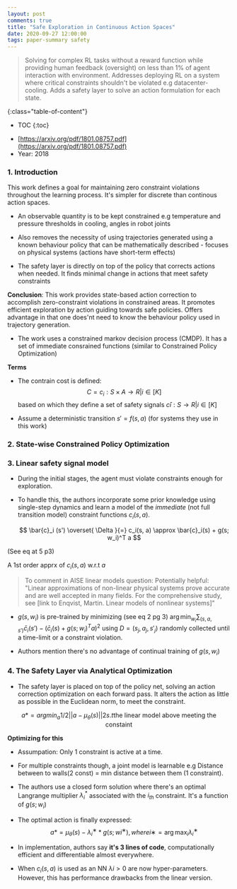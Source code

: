 ```yaml
---
layout: post
comments: true
title: "Safe Exploration in Continuous Action Spaces"
date: 2020-09-27 12:00:00
tags: paper-summary safety
---
```


> Solving for complex RL tasks without a reward function while providing human feedback (oversight) on less than 1% of agent interaction with environment.
> Addresses deploying RL on a system where critical constraints shouldn't be violated e.g datacenter-cooling. Adds a safety layer to solve an action formulation for each state.

<!--more-->

{:class="table-of-content"}
* TOC
{:toc}


- [https://arxiv.org/pdf/1801.08757.pdf](https://arxiv.org/pdf/1801.08757.pdf)
- Year: 2018

### 1. Introduction
This work defines a goal for maintaining zero constraint violations throughout the learning process. It's simpler for discrete than continous action spaces.

- An observable quantity is to be kept constrained e.g temperature and pressure thresholds in cooling, angles in robot joints

- Also removes the necessity of using trajectories generated using a known behaviour policy that can be mathematically  described - focuses on physical systems (actions have short-term effects)

- The safety layer is directly on top of the policy that corrects actions when needed. It finds minimal change in actions that meet safety constraints

**Conclusion**: This work provides state-based action correction to accomplish zero-constraint violations in constrained areas. It promotes efficient exploration by action guiding towards safe policies. Offers advantage in that one does'nt need to know the behaviour policy used in trajectory generation.

- The work uses a constrained markov decision process (CMDP). It has a set of immediate consrained functions (similar to Constrained Policy Optimization)


**Terms**

- The contrain cost is defined:
$$
C = {c_i :S × A → R | i ∈ [K]}
$$
based on which they define a set of safety signals ${c̄ i : S → R | i ∈ [K]}$

- Assume a deterministic transition $s' = f(s, a)$ (for systems they use in this work)


### 2. State-wise Constrained Policy Optimization


### 3. Linear safety signal model
- During the initial stages, the agent must violate constraints enough for exploration.

- To handle this, the authors incorporate some prior knowledge using single-step dynamics and learn a model of the *immediate* (not full transition model) constraint functions $c_i(s, a)$.

    $$
	\bar{c}_i (s') \overset{ \Delta }{=} c_i(s, a)  \approx \bar{c}_i(s)  + g(s; w_i)^T a
    $$

(See eq at 5 p3)

A 1st order apprx of $c_i(s, a)$ w.r.t $a$


> To comment in AISE linear models question:
Potentially helpful: "Linear approximations of non-linear physical systems prove accurate and are well accepted in many fields. For the comprehensive study, see [link to Enqvist, Martin. Linear models of nonlinear systems]"


- $g(s, w_i)$ is pre-trained by minimizing (see eq 2 pg 3) $\arg\min_{w_i}\sum_{(s, a,s')}\bar{c}_i(s') -  (\bar{c}_i(s)  + g(s; w_i)^T a)^2$  using $D = {(s_j , a_j , s'_j )}$ randomly collected until a time-limit or a constraint violation.

- Authors mention there's no advantage of continual training of $g(s, w_i)$


### 4. The Safety Layer via Analytical Optimization

- The safety layer is placed on top of the policy net, solving an action correction optimization on each forward pass.
It alters the action as little as possible in the Euclidean norm, to meet the constraint.

$$
	a* = argmin_a 1/2 || a − μ_θ (s)|| 2
	s.t \text{the linear model above meeting the constaint}
$$


**Optimizing for this**
- Assumpation: Only 1 constraint is active at a time.

- For multiple constraints though, a joint model is learnable e.g Distance between to walls(2 const) = min distance between them (1 constraint).

- The authors use a closed form solution where there's an optimal Langrange multiplier $\lambda_i^*$ associated with the $i_{th}$ constraint. It's a function of $g(s; w_i)$

- The optimal action is finally expressed:
$$
	a* = μ_θ (s) − λ^∗_i * g(s; w i^∗ ),
	where i ∗ = \arg\max_i λ^∗_i
$$




- In implementation, authors say **it's 3 lines of code**, computationally efficient and differentiable almost everywhere. 

- When $c_i (s, a)$ is used as an NN ${λ i > 0}$ are now hyper-parameters. However, this has performance drawbacks from the linear version.



